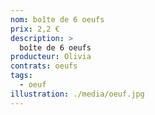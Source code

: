 ```yaml
---
nom: boîte de 6 oeufs
prix: 2,2 €
description: >
  boîte de 6 oeufs
producteur: Olivia
contrats: oeufs
tags: 
  - oeuf
illustration: ./media/oeuf.jpg
---
```


